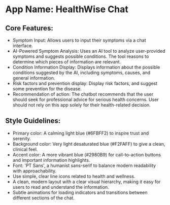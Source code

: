 # **App Name**: HealthWise Chat

## Core Features:

- Symptom Input: Allows users to input their symptoms via a chat interface.
- AI-Powered Symptom Analysis: Uses an AI tool to analyze user-provided symptoms and suggests possible conditions.  The tool reasons to determine which pieces of information are relevant.
- Condition Information Display: Displays information about the possible conditions suggested by the AI, including symptoms, causes, and general information.
- Risk factors and prevention display: Display risk factors, and suggest some prevention for the disease.
- Recommendation of action: The chatbot recommends that the user should seek for professional advice for serious health concerns. User should not rely on this app solely for their health-related decision.

## Style Guidelines:

- Primary color: A calming light blue (#6FBFF2) to inspire trust and serenity.
- Background color: Very light desaturated blue (#F2FAFF) to give a clean, clinical feel.
- Accent color: A more vibrant blue (#2980B9) for call-to-action buttons and important information highlights.
- Font: 'PT Sans', a humanist sans-serif to balance modern readability with approachability.
- Use simple, clear line icons related to health and wellness.
- A clean, modern layout with a clear visual hierarchy, making it easy for users to read and understand the information.
- Subtle animations for loading indicators and transitions between different sections of the chat.
